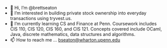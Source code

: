 - 👋 Hi, I’m @brettseaton
- 👀 I’m interested in building private stock ownership into everyday transactions using tryvest.us.
- 🌱 I’m currently learning CS and Finance at Penn. Coursework includes CIS 110, CIS 120, CIS 160, and CIS 121. Concepts covered include OCaml, Java, discrete mathematics, data structures and algorithms.
- 📫 How to reach me ... bseaton@wharton.upenn.edu

<!---
brettseaton/brettseaton is a ✨ special ✨ repository because its `README.md` (this file) appears on your GitHub profile.
You can click the Preview link to take a look at your changes.
--->
